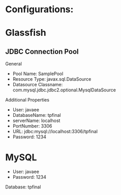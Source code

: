 # Configurations:

# Glassfish
## JDBC Connection Pool ##
General
- Pool Name: SamplePool
- Resource Type: javax.sql.DataSource
- Datasource Classname: com.mysql.jdbc.jdbc2.optional.MysqlDataSource

Additional Properties
- User: javaee
- DatabaseName: tpfinal
- serverName: localhost
- PortNumber: 3306
- URL: jdbc:mysql://localhost:3306/tpfinal
- Password: 1234

# MySQL
- User: javaee
- Password: 1234

Database: tpfinal